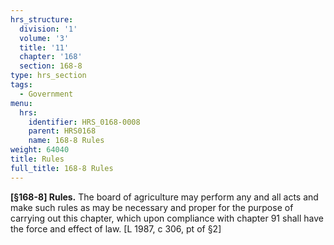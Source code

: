 ```yaml
---
hrs_structure:
  division: '1'
  volume: '3'
  title: '11'
  chapter: '168'
  section: 168-8
type: hrs_section
tags:
  - Government
menu:
  hrs:
    identifier: HRS_0168-0008
    parent: HRS0168
    name: 168-8 Rules
weight: 64040
title: Rules
full_title: 168-8 Rules
---
```

**[§168-8] Rules.** The board of agriculture may perform any and all acts and make such rules as may be necessary and proper for the purpose of carrying out this chapter, which upon compliance with chapter 91 shall have the force and effect of law. [L 1987, c 306, pt of §2]